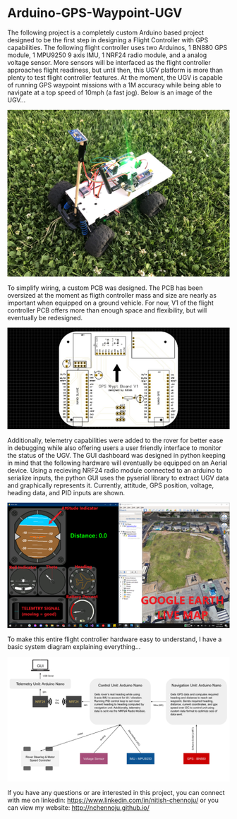 # Arduino-GPS-Waypoint-UGV

The following project is a completely custom Arduino based project designed to be the first step in designing a Flight Controller with GPS capabilities. The following flight controller uses two Arduinos, 1 BN880 GPS module, 1 MPU9250 9 axis IMU, 1 NRF24 radio module, and a analog voltage sensor. More sensors will be interfaced as the flight controller approaches flight readiness, but until then, this UGV platform is more than plenty to test flight controller features. At the moment, the UGV is capable of running GPS waypoint missions with a 1M accuracy while being able to navigate at a top speed of 10mph (a fast jog). Below is an image of the UGV...

![UGV](https://github.com/nchennoju/Arduino-GPS-Waypoint-UGV/blob/master/Images/IMG_3642.jpg)


To simplify wiring, a custom PCB was designed. The PCB has been oversized at the moment as fligth controller mass and size are nearly as important when equipped on a ground vehicle. For now, V1 of the flight controller PCB offers more than enough space and flexibility, but will eventually be redesigned.


![PCB](https://github.com/nchennoju/Arduino-GPS-Waypoint-UGV/blob/master/Images/Screenshot%202021-05-14%20115919.jpg)


Additionally, telemetry capabilities were added to the rover for better ease in debugging while also offering users a user friendly interface to monitor the status of the UGV. The GUI dashboard was designed in python keeping in mind that the following hardware will eventually be equipped on an Aerial device. Using a recieving NRF24 radio module connected to an arduino to serialize inputs, the python GUI uses the pyserial library to extract UGV data and graphically represents it. Currently, attitude, GPS position, voltage, heading data, and PID inputs are shown.


![GUI](https://github.com/nchennoju/Arduino-GPS-Waypoint-UGV/blob/master/Images/2021-06-06.png)


To make this entire flight controller hardware easy to understand, I have a basic system diagram explaining everything...


![Sys Diagram](https://github.com/nchennoju/Arduino-GPS-Waypoint-UGV/blob/master/Images/UGV%20Block%20Diagram%20v2%20(2).png)


If you have any questions or are interested in this project, you can connect with me on linkedin: https://www.linkedin.com/in/nitish-chennoju/
or you can view my website: http://nchennoju.github.io/
